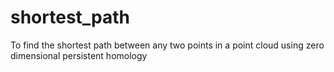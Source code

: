 # shortest_path
To find the shortest path between any two points in a point cloud using zero dimensional persistent homology
